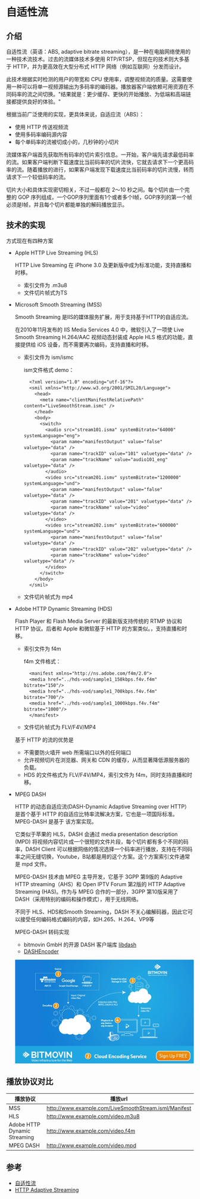 # 自适性流
## 介绍
自适性流（英语：ABS, adaptive bitrate streaming），是一种在电脑网络使用的一种技术流技术。过去的流媒体技术多使用 RTP/RTSP，但现在的技术则大多基于 HTTP，并为更高效在大型分布式 HTTP 网络（例如互联网）分发而设计。

此技术根据实时检测的用户的带宽和 CPU 使用率，调整视频流的质量。这需要使用一种可以将单一视频源输出为多码率的编码器。播放器客户端依赖可用资源在不同码率的流之间切换。"结果就是：更少缓存、更快的开始播放、为低端和高端链接都提供良好的体验。"

根据当前广泛使用的实现，更具体来说，自适应流（ABS）：

- 使用 HTTP 传送视频流
- 使用多码率编码源内容
- 每个单码率的流被切成小的，几秒钟的小切片

流媒体客户端首先获取所有码率的切片索引信息。一开始，客户端先请求最低码率的流。如果客户端判断下载速度比当前码率的切片流快，它就去请求下一个更高码率的流。随着播放的进行，如果客户端发现下载速度比当前码率的切片流慢，转而请求下一个较低码率的流。

切片大小和具体实现密切相关，不过一般都在 2～10 秒之间。每个切片由一个完整的 GOP 序列组成，一个GOP序列里面有1个或者多个I帧，GOP序列的第一个帧必须是I帧，并且每个切片都能单独的解码播放显示。


## 技术的实现
方式现在有四种方案

- Apple HTTP Live Streaming (HLS)

	HTTP Live Streaming 在 iPhone 3.0 及更新版中成为标准功能，支持直播和时移。
	
	- 索引文件为 .m3u8 
	- 文件切片帧式为TS
- Microsoft Smooth Streaming (MSS)

	Smooth Streaming 是IIS的媒体服务扩展，用于支持基于HTTP的自适应流。

	在2010年11月发布的 IIS Media Services 4.0 中，微软引入了一项使 Live Smooth Streaming H.264/AAC 视频动态封装成 Apple HLS 格式的功能，直接提供给 iOS 设备，而不需要再次编码，支持直播和时移。

	- 索引文件为 ism/ismc

		ism文件格式 demo：

			<?xml version="1.0" encoding="utf-16"?>
			<smil xmlns="http://www.w3.org/2001/SMIL20/Language">
			  <head>
			    <meta name="clientManifestRelativePath" content="LiveSmoothStream.ismc" />
			  </head>
			  <body>
			    <switch>
			      <audio src="stream101.isma" systemBitrate="64000" systemLanguage="eng">
			        <param name="manifestOutput" value="false" valuetype="data" />
			        <param name="trackID" value="101" valuetype="data" />
			        <param name="trackName" value="audio101_eng" valuetype="data" />
			      </audio>
			      <video src="stream201.ismv" systemBitrate="1200000" systemLanguage="und">
			        <param name="manifestOutput" value="false" valuetype="data" />
			        <param name="trackID" value="201" valuetype="data" />
			        <param name="trackName" value="video" valuetype="data" />
			      </video>
			      <video src="stream202.ismv" systemBitrate="600000" systemLanguage="und">
			        <param name="manifestOutput" value="false" valuetype="data" />
			        <param name="trackID" value="202" valuetype="data" />
			        <param name="trackName" value="video" valuetype="data" />
			      </video>
			    </switch>
			  </body>
			</smil>
	- 文件切片帧式为 mp4
- Adobe HTTP Dynamic Streaming (HDS)

	Flash Player 和 Flash Media Server 的最新版支持传统的 RTMP 协议和 HTTP 协议。后者和 Apple 和微软基于 HTTP 的方案类似。，支持直播和时移。
	
	- 索引文件为  f4m

		f4m 文件格式：
			
			<manifest xmlns="http://ns.adobe.com/f4m/2.0">
			<media href="../hds-vod/sample1_150kbps.f4v.f4m" bitrate="150"/>
			<media href="../hds-vod/sample1_700kbps.f4v.f4m" bitrate="700"/>
			<media href="../hds-vod/sample1_1000kbps.f4v.f4m" bitrate="1000"/>
			</manifest>
	- 文件切片帧式为 FLV/F4V/MP4

	基于 HTTP 的流的优势是
	
	- 不需要防火墙开 web 所需端口以外的任何端口
	- 允许视频切片在浏览器、网关和 CDN 的缓存，从而显著降低源服务器的负载。
	- HDS 的文件格式为 FLV/F4V/MP4，索引文件为 f4m，同时支持直播和时移。
- MPEG DASH

	HTTP 的动态自适应流(DASH-Dynamic Adaptive Streaming over HTTP）是首个基于 HTTP 的自适应比特率流解决方案，它也是一项国际标准。MPEG-DASH 是基于 该方案实现。
	
	它类似于苹果的 HLS，DASH 会通过 media presentation description (MPD) 将视频内容切片成一个很短的文件片段，每个切片都有多个不同的码率，DASH Client 可以根据网络的情况选择一个码率进行播放，支持在不同码率之间无缝切换，Youtube，B站都是用的这个方案。这个方案索引文件通常是 mpd 文件。
	
	MPEG-DASH 技术由 MPEG 主导开发，它基于 3GPP 第9版的 Adaptive HTTP streaming（AHS）和 Open IPTV Forum 第2版的 HTTP Adaptive Streaming (HAS)。作为与 MPEG 合作的一部分，3GPP 第10版采用了 DASH（采用特别的编码和操作模式），用于无线网络。
	
	不同于 HLS、HDS和Smooth Streaming，DASH 不关心编解码器，因此它可以接受任何编码格式编码的内容，如H.265、H.264、VP9等
	
	MPEG-DASH 转码实现
	
	- bitmovin GmbH 的开源 DASH 客户端库 [libdash](https://zh.wikipedia.org/w/index.php?title=Libdash&action=edit&redlink=1) 
	- [DASHEncoder](https://github.com/slederer/DASHEncoder)
	
	![](./pic/bitmovin.png)	

## 播放协议对比	
播放协议|播放url
---|---
MSS| http://www.example.com/LiveSmoothStream.isml/Manifest
HLS|http://www.example.com/video.m3u8
Adobe HTTP Dynamic Streaming|http://www.example.com/video.f4m
MPEG DASH|http://www.example.com/video.mpd


## 参考
- [自适性流](https://zh.wikipedia.org/wiki/%E8%87%AA%E9%81%A9%E6%80%A7%E4%B8%B2%E6%B5%81)
- [HTTP Adaptive Streaming](https://web.archive.org/web/20140203042325/http://www.cnblogs.com/aHuner/p/3216160.html)
		
